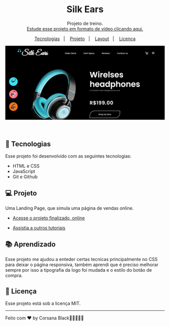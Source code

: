 <h1 align="center"> Silk Ears</h1>

<p align="center">
Projeto de treino. <br/>
<a href="hhttps://www.youtube.com/watch?v=2QW9SNCjFVU">Estude esse projeto em formato de vídeo clicando aqui.</a>
</p>

<p align="center">
  <a href="#-tecnologias">Tecnologias</a>&nbsp;&nbsp;&nbsp;|&nbsp;&nbsp;&nbsp;
  <a href="#-projeto">Projeto</a>&nbsp;&nbsp;&nbsp;|&nbsp;&nbsp;&nbsp;
  <a href="#-layout">Layout</a>&nbsp;&nbsp;&nbsp;|&nbsp;&nbsp;&nbsp;
  <a href="#memo-licença">Licença</a>
</p>

<p align="center">
  <img alt="License" src="./assets/Layout.jpg">
</p>

<br>

## 🚀 Tecnologias

Esse projeto foi desenvolvido com as seguintes tecnologias:

- HTML e CSS
- JavaScript
- Git e Github

## 💻 Projeto

Uma Landing Page, que simula uma página de vendas online.

- [Acesse o projeto finalizado, online](https://corsana-black.github.io/Fones-landing-page)

- [Assistia a outros tutoriais](https://www.youtube.com/@tahmidahmed-yt/videos)

## 📚 Aprendizado

Esse projeto me ajudou a enteder certas tecnicas principalmente no CSS para deixar o página responsiva, também aprendi que é preciso melhorar sempre por isso a tipografia da logo foi mudada e o estilo do botão de compra.

## :memo: Licença

Esse projeto está sob a licença MIT.

---

Feito com ♥ by Corsana Black🚀🚀🚀🚀🚀
